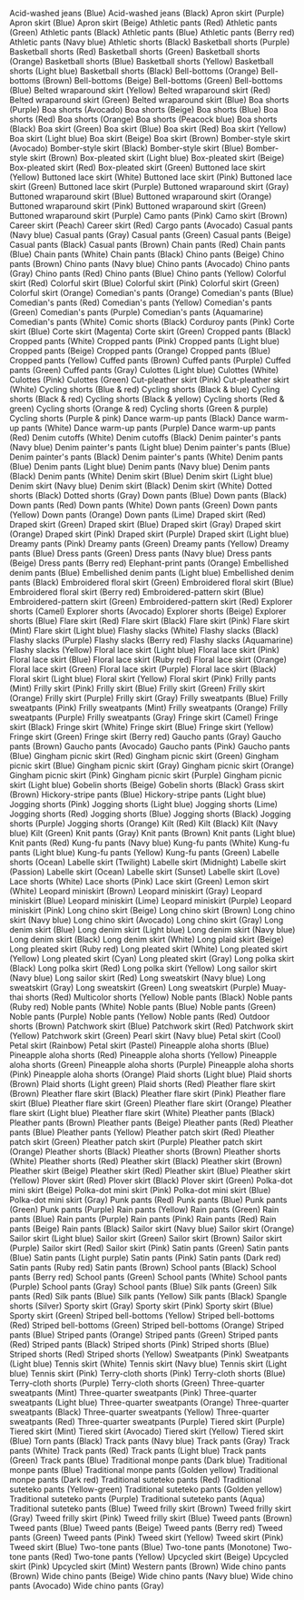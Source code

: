 Acid-washed jeans (Blue)
Acid-washed jeans (Black)
Apron skirt (Purple)
Apron skirt (Blue)
Apron skirt (Beige)
Athletic pants (Red)
Athletic pants (Green)
Athletic pants (Black)
Athletic pants (Blue)
Athletic pants (Berry red)
Athletic pants (Navy blue)
Athletic shorts (Black)
Basketball shorts (Purple)
Basketball shorts (Red)
Basketball shorts (Green)
Basketball shorts (Orange)
Basketball shorts (Blue)
Basketball shorts (Yellow)
Basketball shorts (Light blue)
Basketball shorts (Black)
Bell-bottoms (Orange)
Bell-bottoms (Brown)
Bell-bottoms (Beige)
Bell-bottoms (Green)
Bell-bottoms (Blue)
Belted wraparound skirt (Yellow)
Belted wraparound skirt (Red)
Belted wraparound skirt (Green)
Belted wraparound skirt (Blue)
Boa shorts (Purple)
Boa shorts (Avocado)
Boa shorts (Beige)
Boa shorts (Blue)
Boa shorts (Red)
Boa shorts (Orange)
Boa shorts (Peacock blue)
Boa shorts (Black)
Boa skirt (Green)
Boa skirt (Blue)
Boa skirt (Red)
Boa skirt (Yellow)
Boa skirt (Light blue)
Boa skirt (Beige)
Boa skirt (Brown)
Bomber-style skirt (Avocado)
Bomber-style skirt (Black)
Bomber-style skirt (Blue)
Bomber-style skirt (Brown)
Box-pleated skirt (Light blue)
Box-pleated skirt (Beige)
Box-pleated skirt (Red)
Box-pleated skirt (Green)
Buttoned lace skirt (Yellow)
Buttoned lace skirt (White)
Buttoned lace skirt (Pink)
Buttoned lace skirt (Green)
Buttoned lace skirt (Purple)
Buttoned wraparound skirt (Gray)
Buttoned wraparound skirt (Blue)
Buttoned wraparound skirt (Orange)
Buttoned wraparound skirt (Pink)
Buttoned wraparound skirt (Green)
Buttoned wraparound skirt (Purple)
Camo pants (Pink)
Camo skirt (Brown)
Career skirt (Peach)
Career skirt (Red)
Cargo pants (Avocado)
Casual pants (Navy blue)
Casual pants (Gray)
Casual pants (Green)
Casual pants (Beige)
Casual pants (Black)
Casual pants (Brown)
Chain pants (Red)
Chain pants (Blue)
Chain pants (White)
Chain pants (Black)
Chino pants (Beige)
Chino pants (Brown)
Chino pants (Navy blue)
Chino pants (Avocado)
Chino pants (Gray)
Chino pants (Red)
Chino pants (Blue)
Chino pants (Yellow)
Colorful skirt (Red)
Colorful skirt (Blue)
Colorful skirt (Pink)
Colorful skirt (Green)
Colorful skirt (Orange)
Comedian's pants (Orange)
Comedian's pants (Blue)
Comedian's pants (Red)
Comedian's pants (Yellow)
Comedian's pants (Green)
Comedian's pants (Purple)
Comedian's pants (Aquamarine)
Comedian's pants (White)
Comic shorts (Black)
Corduroy pants (Pink)
Corte skirt (Blue)
Corte skirt (Magenta)
Corte skirt (Green)
Cropped pants (Black)
Cropped pants (White)
Cropped pants (Pink)
Cropped pants (Light blue)
Cropped pants (Beige)
Cropped pants (Orange)
Cropped pants (Blue)
Cropped pants (Yellow)
Cuffed pants (Brown)
Cuffed pants (Purple)
Cuffed pants (Green)
Cuffed pants (Gray)
Culottes (Light blue)
Culottes (White)
Culottes (Pink)
Culottes (Green)
Cut-pleather skirt (Pink)
Cut-pleather skirt (White)
Cycling shorts (Blue & red)
Cycling shorts (Black & blue)
Cycling shorts (Black & red)
Cycling shorts (Black & yellow)
Cycling shorts (Red & green)
Cycling shorts (Orange & red)
Cycling shorts (Green & purple)
Cycling shorts (Purple & pink)
Dance warm-up pants (Black)
Dance warm-up pants (White)
Dance warm-up pants (Purple)
Dance warm-up pants (Red)
Denim cutoffs (White)
Denim cutoffs (Black)
Denim painter's pants (Navy blue)
Denim painter's pants (Light blue)
Denim painter's pants (Blue)
Denim painter's pants (Black)
Denim painter's pants (White)
Denim pants (Blue)
Denim pants (Light blue)
Denim pants (Navy blue)
Denim pants (Black)
Denim pants (White)
Denim skirt (Blue)
Denim skirt (Light blue)
Denim skirt (Navy blue)
Denim skirt (Black)
Denim skirt (White)
Dotted shorts (Black)
Dotted shorts (Gray)
Down pants (Blue)
Down pants (Black)
Down pants (Red)
Down pants (White)
Down pants (Green)
Down pants (Yellow)
Down pants (Orange)
Down pants (Lime)
Draped skirt (Red)
Draped skirt (Green)
Draped skirt (Blue)
Draped skirt (Gray)
Draped skirt (Orange)
Draped skirt (Pink)
Draped skirt (Purple)
Draped skirt (Light blue)
Dreamy pants (Pink)
Dreamy pants (Green)
Dreamy pants (Yellow)
Dreamy pants (Blue)
Dress pants (Green)
Dress pants (Navy blue)
Dress pants (Beige)
Dress pants (Berry red)
Elephant-print pants (Orange)
Embellished denim pants (Blue)
Embellished denim pants (Light blue)
Embellished denim pants (Black)
Embroidered floral skirt (Green)
Embroidered floral skirt (Blue)
Embroidered floral skirt (Berry red)
Embroidered-pattern skirt (Blue)
Embroidered-pattern skirt (Green)
Embroidered-pattern skirt (Red)
Explorer shorts (Camel)
Explorer shorts (Avocado)
Explorer shorts (Beige)
Explorer shorts (Blue)
Flare skirt (Red)
Flare skirt (Black)
Flare skirt (Pink)
Flare skirt (Mint)
Flare skirt (Light blue)
Flashy slacks (White)
Flashy slacks (Black)
Flashy slacks (Purple)
Flashy slacks (Berry red)
Flashy slacks (Aquamarine)
Flashy slacks (Yellow)
Floral lace skirt (Light blue)
Floral lace skirt (Pink)
Floral lace skirt (Blue)
Floral lace skirt (Ruby red)
Floral lace skirt (Orange)
Floral lace skirt (Green)
Floral lace skirt (Purple)
Floral lace skirt (Black)
Floral skirt (Light blue)
Floral skirt (Yellow)
Floral skirt (Pink)
Frilly pants (Mint)
Frilly skirt (Pink)
Frilly skirt (Blue)
Frilly skirt (Green)
Frilly skirt (Orange)
Frilly skirt (Purple)
Frilly skirt (Gray)
Frilly sweatpants (Blue)
Frilly sweatpants (Pink)
Frilly sweatpants (Mint)
Frilly sweatpants (Orange)
Frilly sweatpants (Purple)
Frilly sweatpants (Gray)
Fringe skirt (Camel)
Fringe skirt (Black)
Fringe skirt (White)
Fringe skirt (Blue)
Fringe skirt (Yellow)
Fringe skirt (Green)
Fringe skirt (Berry red)
Gaucho pants (Gray)
Gaucho pants (Brown)
Gaucho pants (Avocado)
Gaucho pants (Pink)
Gaucho pants (Blue)
Gingham picnic skirt (Red)
Gingham picnic skirt (Green)
Gingham picnic skirt (Blue)
Gingham picnic skirt (Gray)
Gingham picnic skirt (Orange)
Gingham picnic skirt (Pink)
Gingham picnic skirt (Purple)
Gingham picnic skirt (Light blue)
Gobelin shorts (Beige)
Gobelin shorts (Black)
Grass skirt (Brown)
Hickory-stripe pants (Blue)
Hickory-stripe pants (Light blue)
Jogging shorts (Pink)
Jogging shorts (Light blue)
Jogging shorts (Lime)
Jogging shorts (Red)
Jogging shorts (Blue)
Jogging shorts (Black)
Jogging shorts (Purple)
Jogging shorts (Orange)
Kilt (Red)
Kilt (Black)
Kilt (Navy blue)
Kilt (Green)
Knit pants (Gray)
Knit pants (Brown)
Knit pants (Light blue)
Knit pants (Red)
Kung-fu pants (Navy blue)
Kung-fu pants (White)
Kung-fu pants (Light blue)
Kung-fu pants (Yellow)
Kung-fu pants (Green)
Labelle shorts (Ocean)
Labelle skirt (Twilight)
Labelle skirt (Midnight)
Labelle skirt (Passion)
Labelle skirt (Ocean)
Labelle skirt (Sunset)
Labelle skirt (Love)
Lace shorts (White)
Lace shorts (Pink)
Lace skirt (Green)
Lemon skirt (White)
Leopard miniskirt (Brown)
Leopard miniskirt (Gray)
Leopard miniskirt (Blue)
Leopard miniskirt (Lime)
Leopard miniskirt (Purple)
Leopard miniskirt (Pink)
Long chino skirt (Beige)
Long chino skirt (Brown)
Long chino skirt (Navy blue)
Long chino skirt (Avocado)
Long chino skirt (Gray)
Long denim skirt (Blue)
Long denim skirt (Light blue)
Long denim skirt (Navy blue)
Long denim skirt (Black)
Long denim skirt (White)
Long plaid skirt (Beige)
Long pleated skirt (Ruby red)
Long pleated skirt (White)
Long pleated skirt (Yellow)
Long pleated skirt (Cyan)
Long pleated skirt (Gray)
Long polka skirt (Black)
Long polka skirt (Red)
Long polka skirt (Yellow)
Long sailor skirt (Navy blue)
Long sailor skirt (Red)
Long sweatskirt (Navy blue)
Long sweatskirt (Gray)
Long sweatskirt (Green)
Long sweatskirt (Purple)
Muay-thai shorts (Red)
Multicolor shorts (Yellow)
Noble pants (Black)
Noble pants (Ruby red)
Noble pants (White)
Noble pants (Blue)
Noble pants (Green)
Noble pants (Purple)
Noble pants (Yellow)
Noble pants (Red)
Outdoor shorts (Brown)
Patchwork skirt (Blue)
Patchwork skirt (Red)
Patchwork skirt (Yellow)
Patchwork skirt (Green)
Pearl skirt (Navy blue)
Petal skirt (Cool)
Petal skirt (Rainbow)
Petal skirt (Pastel)
Pineapple aloha shorts (Blue)
Pineapple aloha shorts (Red)
Pineapple aloha shorts (Yellow)
Pineapple aloha shorts (Green)
Pineapple aloha shorts (Purple)
Pineapple aloha shorts (Pink)
Pineapple aloha shorts (Orange)
Plaid shorts (Light blue)
Plaid shorts (Brown)
Plaid shorts (Light green)
Plaid shorts (Red)
Pleather flare skirt (Brown)
Pleather flare skirt (Black)
Pleather flare skirt (Pink)
Pleather flare skirt (Blue)
Pleather flare skirt (Green)
Pleather flare skirt (Orange)
Pleather flare skirt (Light blue)
Pleather flare skirt (White)
Pleather pants (Black)
Pleather pants (Brown)
Pleather pants (Beige)
Pleather pants (Red)
Pleather pants (Blue)
Pleather pants (Yellow)
Pleather patch skirt (Red)
Pleather patch skirt (Green)
Pleather patch skirt (Purple)
Pleather patch skirt (Orange)
Pleather shorts (Black)
Pleather shorts (Brown)
Pleather shorts (White)
Pleather shorts (Red)
Pleather skirt (Black)
Pleather skirt (Brown)
Pleather skirt (Beige)
Pleather skirt (Red)
Pleather skirt (Blue)
Pleather skirt (Yellow)
Plover skirt (Red)
Plover skirt (Black)
Plover skirt (Green)
Polka-dot mini skirt (Beige)
Polka-dot mini skirt (Pink)
Polka-dot mini skirt (Blue)
Polka-dot mini skirt (Gray)
Punk pants (Red)
Punk pants (Blue)
Punk pants (Green)
Punk pants (Purple)
Rain pants (Yellow)
Rain pants (Green)
Rain pants (Blue)
Rain pants (Purple)
Rain pants (Pink)
Rain pants (Red)
Rain pants (Beige)
Rain pants (Black)
Sailor skirt (Navy blue)
Sailor skirt (Orange)
Sailor skirt (Light blue)
Sailor skirt (Green)
Sailor skirt (Brown)
Sailor skirt (Purple)
Sailor skirt (Red)
Sailor skirt (Pink)
Satin pants (Green)
Satin pants (Blue)
Satin pants (Light purple)
Satin pants (Pink)
Satin pants (Dark red)
Satin pants (Ruby red)
Satin pants (Brown)
School pants (Black)
School pants (Berry red)
School pants (Green)
School pants (White)
School pants (Purple)
School pants (Gray)
School pants (Blue)
Silk pants (Green)
Silk pants (Red)
Silk pants (Blue)
Silk pants (Yellow)
Silk pants (Black)
Spangle shorts (Silver)
Sporty skirt (Gray)
Sporty skirt (Pink)
Sporty skirt (Blue)
Sporty skirt (Green)
Striped bell-bottoms (Yellow)
Striped bell-bottoms (Red)
Striped bell-bottoms (Green)
Striped bell-bottoms (Orange)
Striped pants (Blue)
Striped pants (Orange)
Striped pants (Green)
Striped pants (Red)
Striped pants (Black)
Striped shorts (Pink)
Striped shorts (Blue)
Striped shorts (Red)
Striped shorts (Yellow)
Sweatpants (Pink)
Sweatpants (Light blue)
Tennis skirt (White)
Tennis skirt (Navy blue)
Tennis skirt (Light blue)
Tennis skirt (Pink)
Terry-cloth shorts (Pink)
Terry-cloth shorts (Blue)
Terry-cloth shorts (Purple)
Terry-cloth shorts (Green)
Three-quarter sweatpants (Mint)
Three-quarter sweatpants (Pink)
Three-quarter sweatpants (Light blue)
Three-quarter sweatpants (Orange)
Three-quarter sweatpants (Black)
Three-quarter sweatpants (Yellow)
Three-quarter sweatpants (Red)
Three-quarter sweatpants (Purple)
Tiered skirt (Purple)
Tiered skirt (Mint)
Tiered skirt (Avocado)
Tiered skirt (Yellow)
Tiered skirt (Blue)
Torn pants (Black)
Track pants (Navy blue)
Track pants (Gray)
Track pants (White)
Track pants (Red)
Track pants (Light blue)
Track pants (Green)
Track pants (Blue)
Traditional monpe pants (Dark blue)
Traditional monpe pants (Blue)
Traditional monpe pants (Golden yellow)
Traditional monpe pants (Dark red)
Traditional suteteko pants (Red)
Traditional suteteko pants (Yellow-green)
Traditional suteteko pants (Golden yellow)
Traditional suteteko pants (Purple)
Traditional suteteko pants (Aqua)
Traditional suteteko pants (Blue)
Tweed frilly skirt (Brown)
Tweed frilly skirt (Gray)
Tweed frilly skirt (Pink)
Tweed frilly skirt (Blue)
Tweed pants (Brown)
Tweed pants (Blue)
Tweed pants (Beige)
Tweed pants (Berry red)
Tweed pants (Green)
Tweed pants (Pink)
Tweed skirt (Yellow)
Tweed skirt (Pink)
Tweed skirt (Blue)
Two-tone pants (Blue)
Two-tone pants (Monotone)
Two-tone pants (Red)
Two-tone pants (Yellow)
Upcycled skirt (Beige)
Upcycled skirt (Pink)
Upcycled skirt (Mint)
Western pants (Brown)
Wide chino pants (Brown)
Wide chino pants (Beige)
Wide chino pants (Navy blue)
Wide chino pants (Avocado)
Wide chino pants (Gray)
